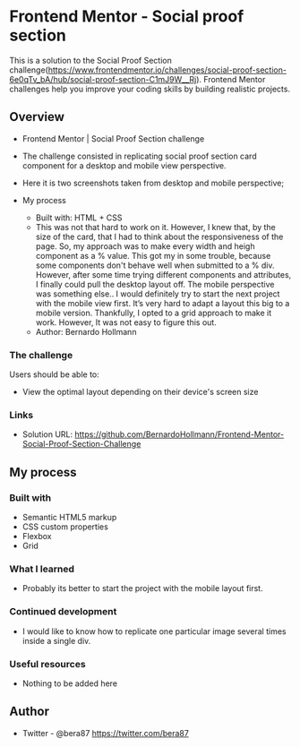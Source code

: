 # Frontend Mentor - Social proof section

This is a solution to the Social Proof Section challenge(https://www.frontendmentor.io/challenges/social-proof-section-6e0qTv_bA/hub/social-proof-section-C1mJ9W__Rj). Frontend Mentor challenges help you improve your coding skills by building realistic projects.

## Overview

  - Frontend Mentor | Social Proof Section challenge
  - The challenge consisted in replicating social proof section card component for a desktop and mobile view perspective.
  - Here it is two screenshots taken from desktop and mobile perspective;

- My process
  - Built with: HTML + CSS
  - This was not that hard to work on it. However, I knew that, by the size of the card, that I had to think about the responsiveness of the page. So, my approach was to make every width and heigh component as a % value. This got my in some trouble, because some components don't behave well when submitted to a % div. However, after some time trying different components and attributes, I finally could pull the desktop layout off. The mobile perspective was something else.. I would definitely try to start the next project with the mobile view first. It’s very hard to adapt a layout this big to a mobile version. Thankfully, I opted to a grid approach to make it work. However, It was not easy to figure this out.
  - Author: Bernardo Hollmann

### The challenge

Users should be able to:

- View the optimal layout depending on their device's screen size

### Links

- Solution URL: https://github.com/BernardoHollmann/Frontend-Mentor-Social-Proof-Section-Challenge

## My process

### Built with

- Semantic HTML5 markup
- CSS custom properties
- Flexbox
- Grid

### What I learned

- Probably its better to start the project with the mobile layout first.

### Continued development

- I would like to know how to replicate one particular image several times inside a single div.

### Useful resources

- Nothing to be added here

## Author

- Twitter - @bera87 https://twitter.com/bera87